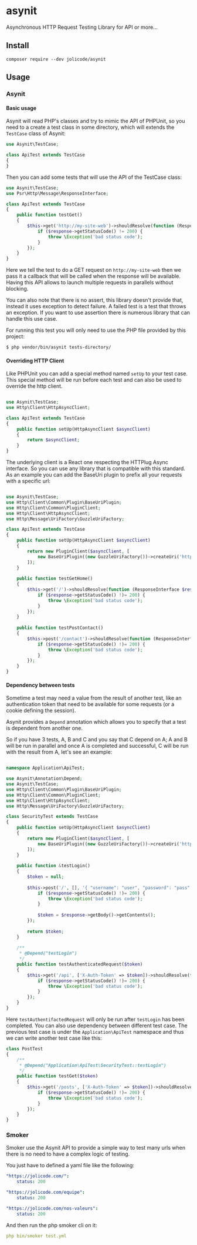 # asynit

Asynchronous HTTP Request Testing Library for API or more...

## Install

```
composer require --dev jolicode/asynit
```

## Usage

### Asynit

#### Basic usage

Asynit will read PHP's classes and try to mimic the API of PHPUnit, so you need to a create a test class in some directory,
which will extends the `TestCase` class of Asynit:

```php
use Asynit\TestCase;

class ApiTest extends TestCase
{
}
```

Then you can add some tests that will use the API of the TestCase class:

```php
use Asynit\TestCase;
use Psr\Http\Message\ResponseInterface;

class ApiTest extends TestCase
{
    public function testGet()
    {
        $this->get('http://my-site-web')->shouldResolve(function (ResponseInterface $response) {
            if ($response->getStatusCode() != 200) {
                throw \Exception('bad status code');
            }
        });
    }
}
```

Here we tell the test to do a GET request on `http://my-site-web` then we pass it a callback that will be called when 
the response will be available. Having this API allows to launch multiple requests in parallels without blocking.

You can also note that there is no assert, this library doesn't provide that, instead it uses exception to detect failure.
A failed test is a test that throws an exception. If you want to use assertion there is numerous library that
can handle this use case.

For running this test you will only need to use the PHP file provided by this project:

```bash
$ php vendor/bin/asynit tests-directory/
```

#### Overriding HTTP Client

Like PHPUnit you can add a special method named `setUp` to your test case. This special method will be run before each test
and can also be used to override the http client.

```php

use Asynit\TestCase;
use Http\Client\HttpAsyncClient;

class ApiTest extends TestCase
{
    public function setUp(HttpAsyncClient $asyncClient)
    {
        return $asyncClient;
    }
}
```

The underlying client is a React one respecting the HTTPlug Async interface. So you can use any library that is compatible with this standard. As an example you can add the BaseUri plugin to prefix all your requests with a specific url:


```php

use Asynit\TestCase;
use Http\Client\Common\Plugin\BaseUriPlugin;
use Http\Client\Common\PluginClient;
use Http\Client\HttpAsyncClient;
use Http\Message\UriFactory\GuzzleUriFactory;

class ApiTest extends TestCase
{
    public function setUp(HttpAsyncClient $asyncClient)
    {
        return new PluginClient($asyncClient, [
            new BaseUriPlugin((new GuzzleUriFactory())->createUri('http://my-site-web')),
        ]);
    }
    
    public function testGetHome()
    {
        $this->get('/')->shouldResolve(function (ResponseInterface $response) {
            if ($response->getStatusCode() !)= 200) {
                throw \Exception('bad status code');
            }
        });
    }
    
    public function testPostContact()
    {
        $this->post('/contact')->shouldResolve(function (ResponseInterface $response) {
            if ($response->getStatusCode() !)= 200) {
                throw \Exception('bad status code');
            }
        });
    }
}
```

#### Dependency between tests

Sometime a test may need a value from the result of another test, like an authentication token that need to be available for
some requests (or a cookie defining the session).

Asynit provides a `Depend` annotation which allows you to specify that a test is dependent from another one.

So if you have 3 tests, A, B and C and you say that C depend on A; A and B will be run in parallel and once A is completed
and successful, C will be run with the result from A, let's see an example:

```php

namespace Application\ApiTest;

use Asynit\Annotation\Depend;
use Asynit\TestCase;
use Http\Client\Common\Plugin\BaseUriPlugin;
use Http\Client\Common\PluginClient;
use Http\Client\HttpAsyncClient;
use Http\Message\UriFactory\GuzzleUriFactory;

class SecurityTest extends TestCase
{
    public function setUp(HttpAsyncClient $asyncClient)
    {
        return new PluginClient($asyncClient, [
            new BaseUriPlugin((new GuzzleUriFactory())->createUri('http://my-site-web')),
        ]);
    }
    
    public function &testLogin()
    {
        $token = null;
    
        $this->post('/', [], '{ "username": "user", "password": "pass" }')->shouldResolve(function (ResponseInterface $response) use(&$token) {
            if ($response->getStatusCode() !)= 200) {
                throw \Exception('bad status code');
            }
            
            $token = $response->getBody()->getContents();
        });
        
        return $token;
    }
    
    /**
     * @Depend("testLogin")
     */
    public function testAuthenticatedRequest($token)
    {
        $this->get('/api', ['X-Auth-Token' => $token])->shouldResolve(function (ResponseInterface $response) {
            if ($response->getStatusCode() !)= 200) {
                throw \Exception('bad status code');
            }
        });
    }
}
```

Here `testAuthentifactedRequest` will only be run after `testLogin` has been completed. You can also use dependency between different test case.
The previous test case is under the `Application\ApiTest` namespace and thus we can write another test case like this:

```php
class PostTest
{
    /**
     * @Depend("Application\ApiTest\SecurityTest::testLogin")
     */
    public function testGet($token)
    {
        $this->get('/posts', ['X-Auth-Token' => $token])->shouldResolve(function (ResponseInterface $response) {
            if ($response->getStatusCode() !)= 200) {
                throw \Exception('bad status code');
            }
        });
    }
}
```

### Smoker

Smoker use the Asynit API to provide a simple way to test many urls when there is no need to have a complex logic of testing.

You just have to defined a yaml file like the following:

```yaml
"https://jolicode.com/":
    status: 200

"https://jolicode.com/equipe":
    status: 200

"https://jolicode.com/nos-valeurs":
    status: 200
```

And then run the php smoker cli on it:

```yaml
php bin/smoker test.yml
```
